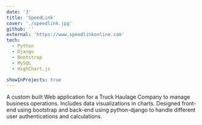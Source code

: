 ```yaml
---
date: '3'
title: 'SpeedLink'
cover: './speedlink.jpg'
github: ''
external: 'https://www.speedlinkonline.com'
tech:
  - Python
  - Django
  - Bootstrap
  - MySQL
  - HighChart.js

showInProjects: true
---
```


A custom built Web application for a Truck Haulage Company to manage business operations. Includes data visualizations in charts. Designed front-end using bootstrap and back-end using python-django to handle different user authentications and calculations.
